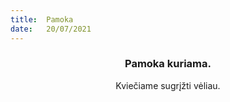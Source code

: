 ```yaml
---
title:  Pamoka
date:   20/07/2021
---
```


### <center>Pamoka kuriama.</center>
<center>Kviečiame sugrįžti vėliau.</center>
